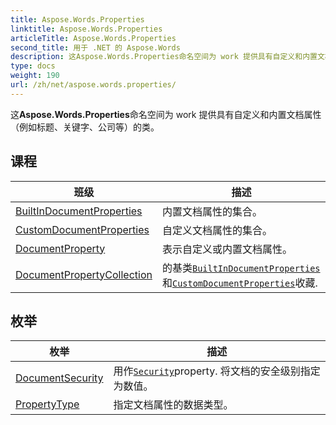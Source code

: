 ```yaml
---
title: Aspose.Words.Properties
linktitle: Aspose.Words.Properties
articleTitle: Aspose.Words.Properties
second_title: 用于 .NET 的 Aspose.Words
description: 这Aspose.Words.Properties命名空间为 work 提供具有自定义和内置文档属性例如标题关键字公司等的类 在 C#.
type: docs
weight: 190
url: /zh/net/aspose.words.properties/
---
```

这**Aspose.Words.Properties**命名空间为 work 提供具有自定义和内置文档属性（例如标题、关键字、公司等）的类。

## 课程

| 班级 | 描述 |
| --- | --- |
| [BuiltInDocumentProperties](./builtindocumentproperties/) | 内置文档属性的集合。 |
| [CustomDocumentProperties](./customdocumentproperties/) | 自定义文档属性的集合。 |
| [DocumentProperty](./documentproperty/) | 表示自定义或内置文档属性。 |
| [DocumentPropertyCollection](./documentpropertycollection/) | 的基类[`BuiltInDocumentProperties`](../aspose.words.properties/builtindocumentproperties/)和[`CustomDocumentProperties`](../aspose.words.properties/customdocumentproperties/)收藏. |
## 枚举

| 枚举 | 描述 |
| --- | --- |
| [DocumentSecurity](./documentsecurity/) | 用作[`Security`](../aspose.words.properties/builtindocumentproperties/security/)property. 将文档的安全级别指定为数值。 |
| [PropertyType](./propertytype/) | 指定文档属性的数据类型。 |
